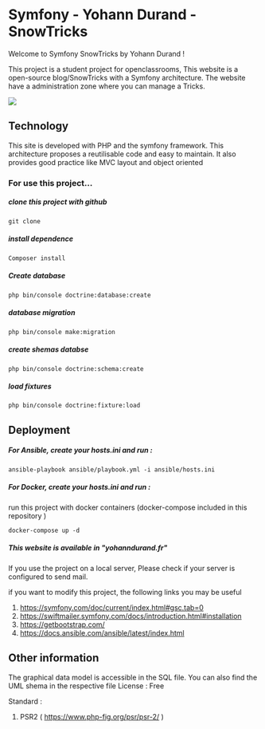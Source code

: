 # Symfony - Yohann Durand - SnowTricks

Welcome to Symfony SnowTricks by Yohann Durand !

This project is a student project for openclassrooms,
This website is a open-source blog/SnowTricks with a Symfony architecture.
The website have a administration zone where you can manage a Tricks.

<a href="https://codeclimate.com/github/Yohann76/SnowTricks/maintainability"><img src="https://api.codeclimate.com/v1/badges/8bd6079c9cf3a62a6c86/maintainability" /></a>
## Technology 

This site is developed with PHP and the symfony framework. 
This architecture proposes a reutilisable code and easy to maintain. It also provides good practice like MVC layout and object oriented

### For use this project...

##### clone this project with github
```
git clone
```
##### install dependence
```
Composer install
```
##### Create database
```
php bin/console doctrine:database:create
```
##### database migration
```
php bin/console make:migration
```
##### create shemas databse
```
php bin/console doctrine:schema:create
```
##### load fixtures
```
php bin/console doctrine:fixture:load
```
## Deployment

##### For Ansible, create your hosts.ini and run :
```
ansible-playbook ansible/playbook.yml -i ansible/hosts.ini
```
##### For Docker, create your hosts.ini and run :
run this project with docker containers (docker-compose included in this repository )
```
docker-compose up -d
```
##### This website is available in "yohanndurand.fr" 


If you use the project on a local server, 
Please check if your server is configured to send mail.

if you want to modify this project,
the following links you may be useful

1. https://symfony.com/doc/current/index.html#gsc.tab=0
2. https://swiftmailer.symfony.com/docs/introduction.html#installation
3. https://getbootstrap.com/
4. https://docs.ansible.com/ansible/latest/index.html

## Other information 

The graphical data model is accessible in the SQL file. You can also find the UML shema in the respective file
License : Free

Standard :

1. PSR2 ( https://www.php-fig.org/psr/psr-2/ )






